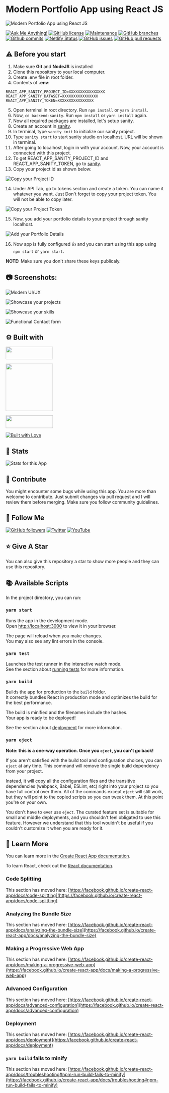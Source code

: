 # Modern Portfolio App using React JS

![Modern Portfolio App using React JS](https://user-images.githubusercontent.com/71302066/193459784-c7f4196f-ab29-4d73-b527-8f4da617b4ba.png "Modern Portfolio App using React JS")

[![Ask Me Anything!](https://img.shields.io/badge/Ask%20me-anything-1abc9c.svg)](https://github.com/Technical-Shubham-tech "Ask Me Anything!")
[![GitHub license](https://img.shields.io/github/license/Technical-Shubham-tech/portfolio-react)](https://github.com/Technical-Shubham-tech/portfolio-react/blob/main/LICENSE.md "GitHub license")
[![Maintenance](https://img.shields.io/badge/Maintained%3F-yes-green.svg)](https://github.com/Technical-Shubham-tech/portfolio-react/commits/main "Maintenance")
[![GitHub branches](https://badgen.net/github/branches/Technical-Shubham-tech/portfolio-react)](https://github.com/Technical-Shubham-tech/portfolio-react/branches "GitHub branches")
[![Github commits](https://badgen.net/github/commits/Technical-Shubham-tech/portfolio-react/main)](https://github.com/Technical-Shubham-tech/portfolio-react/commits "Github commits")
[![Netlify Status](https://api.netlify.com/api/v1/badges/fc10f6fd-91c9-4342-8473-369377fc60e9/deploy-status)](https://portfolio-modern.netlify.app/ "Netlify Status")
[![GitHub issues](https://img.shields.io/github/issues/Technical-Shubham-tech/portfolio-react)](https://github.com/Technical-Shubham-tech/portfolio-react/issues "GitHub issues")
[![GitHub pull requests](https://img.shields.io/github/issues-pr/Technical-Shubham-tech/portfolio-react)](https://github.com/Technical-Shubham-tech/portfolio-react/pulls "GitHub pull requests")

## ⚠️ Before you start

1. Make sure **Git** and **NodeJS** is installed
2. Clone this repository to your local computer.
3. Create .env file in root folder.
4. Contents of **.env**:

```
REACT_APP_SANITY_PROJECT_ID=XXXXXXXXXXXXXXXX
REACT_APP_SANITY_DATASET=XXXXXXXXXXXXXXXX
REACT_APP_SANITY_TOKEN=XXXXXXXXXXXXXXXX
```

5. Open terminal in root directory. Run `npm install` or `yarn install`.
6. Now, `cd backend-sanity`. Run `npm install` or `yarn install` again.
7. Now all required packages are installed, let's setup sanity.
8. Create an account in [sanity](https://www.sanity.io/ "Sanity").
9. In terminal, type `sanity init` to initialize our sanity project.
10. Type `sanity start` to start sanity studio on localhost. URL will be shown in terminal.
11. After going to localhost, login in with your account. Now, your account is connected with this project.
12. To get REACT_APP_SANITY_PROJECT_ID and REACT_APP_SANITY_TOKEN, go to [sanity](https://www.sanity.io/ "Sanity").
13. Copy your project id as shown below:

![Copy your Project ID](https://user-images.githubusercontent.com/71302066/193460393-5aa9b52a-4ba9-4d4e-92cd-ec6fd422454f.png "Copy your Project ID")

14. Under API Tab, go to tokens section and create a token. You can name it whatever you want. Just Don't forget to copy your project token. You will not be able to copy later.

![Copy your Project Token](https://user-images.githubusercontent.com/71302066/193460607-5c464f6e-b664-4fac-86db-d2ec1312bec4.jpg "Copy your Project Token")

15. Now, you add your portfolio details to your project through sanity localhost.

![Add your Portfolio Details](https://user-images.githubusercontent.com/71302066/193460855-edefd76c-9b70-4ea5-8f4f-b6e524209d5e.png "Add your Portfolio Details")

16. Now app is fully configured :+1: and you can start using this app using `npm start` or `yarn start`.

**NOTE:** Make sure you don't share these keys publicaly.

## :camera: Screenshots:

![Modern UI/UX](https://user-images.githubusercontent.com/71302066/193461403-78875688-42a5-4554-a727-7a60ba8aef08.png "Modern UI/UX")

![Showcase your projects](https://user-images.githubusercontent.com/71302066/193461445-1889f6ce-9990-426a-bfe8-7d89c2601fde.png "Showcase your projects")

![Showcase your skills](https://user-images.githubusercontent.com/71302066/193461487-923ff121-821b-4eb9-b829-f4a12bdcb176.png "Showcase your skills")

![Functional Contact form](https://user-images.githubusercontent.com/71302066/193461534-87baaa0f-4518-4bac-b327-53829e8d6f57.png "Functional Contact form")

## :gear: Built with

[<img src="https://img.shields.io/badge/JavaScript-323330?style=for-the-badge&logo=javascript&logoColor=F7DF1E" width="150" height="40" />](https://www.javascript.com/ "JavaScript")

[<img src="https://img.shields.io/badge/React-20232A?style=for-the-badge&logo=react&logoColor=61DAFB" width="150" />](https://reactjs.org/ "React JS")

[<img src="https://img.shields.io/badge/Sass-CC6699?style=for-the-badge&logo=sass&logoColor=white" width="150" height="40" />](https://sass-lang.com/ "SASS")

[<img src="http://ForTheBadge.com/images/badges/built-with-love.svg" alt="Built with Love">](https://github.com/Technical-Shubham-tech/ "Built with Love")

## :wrench: Stats

![Stats for this App](https://user-images.githubusercontent.com/71302066/193461860-9afc32a9-4a79-4cc2-bf24-017ecc2acfb9.svg "Stats for this App")

## :raised_hands: Contribute

You might encounter some bugs while using this app. You are more than welcome to contribute. Just submit changes via pull request and I will review them before merging. Make sure you follow community guidelines.

## :rocket: Follow Me

[![GitHub followers](https://img.shields.io/github/followers/Technical-Shubham-tech?style=social&label=Follow&maxAge=2592000)](https://github.com/Technical-Shubham-tech "Follow Me")
[![Twitter](https://img.shields.io/twitter/url?style=social&url=https%3A%2F%2Ftwitter.com%2FTechnicalShubam)](https://twitter.com/intent/tweet?text=Wow:&url=https%3A%2F%2Fgithub.com%2FTechnical-Shubham-tech%2Fmedical-chat-app "Tweet")
[![YouTube](https://img.shields.io/badge/YouTube-FF0000?style=for-the-badge&logo=youtube&logoColor=white)](https://www.youtube.com/channel/UCNAz_hUVBG2ZUN8TVm0bmYw "Subscribe my Channel")

## :star: Give A Star

You can also give this repository a star to show more people and they can use this repository.

## :books: Available Scripts

In the project directory, you can run:

### `yarn start`

Runs the app in the development mode.\
Open [http://localhost:3000](http://localhost:3000) to view it in your browser.

The page will reload when you make changes.\
You may also see any lint errors in the console.

### `yarn test`

Launches the test runner in the interactive watch mode.\
See the section about [running tests](https://facebook.github.io/create-react-app/docs/running-tests) for more information.

### `yarn build`

Builds the app for production to the `build` folder.\
It correctly bundles React in production mode and optimizes the build for the best performance.

The build is minified and the filenames include the hashes.\
Your app is ready to be deployed!

See the section about [deployment](https://facebook.github.io/create-react-app/docs/deployment) for more information.

### `yarn eject`

**Note: this is a one-way operation. Once you `eject`, you can't go back!**

If you aren't satisfied with the build tool and configuration choices, you can `eject` at any time. This command will remove the single build dependency from your project.

Instead, it will copy all the configuration files and the transitive dependencies (webpack, Babel, ESLint, etc) right into your project so you have full control over them. All of the commands except `eject` will still work, but they will point to the copied scripts so you can tweak them. At this point you're on your own.

You don't have to ever use `eject`. The curated feature set is suitable for small and middle deployments, and you shouldn't feel obligated to use this feature. However we understand that this tool wouldn't be useful if you couldn't customize it when you are ready for it.

## :page_with_curl: Learn More

You can learn more in the [Create React App documentation](https://facebook.github.io/create-react-app/docs/getting-started).

To learn React, check out the [React documentation](https://reactjs.org/).

### Code Splitting

This section has moved here: [https://facebook.github.io/create-react-app/docs/code-splitting](https://facebook.github.io/create-react-app/docs/code-splitting)

### Analyzing the Bundle Size

This section has moved here: [https://facebook.github.io/create-react-app/docs/analyzing-the-bundle-size](https://facebook.github.io/create-react-app/docs/analyzing-the-bundle-size)

### Making a Progressive Web App

This section has moved here: [https://facebook.github.io/create-react-app/docs/making-a-progressive-web-app](https://facebook.github.io/create-react-app/docs/making-a-progressive-web-app)

### Advanced Configuration

This section has moved here: [https://facebook.github.io/create-react-app/docs/advanced-configuration](https://facebook.github.io/create-react-app/docs/advanced-configuration)

### Deployment

This section has moved here: [https://facebook.github.io/create-react-app/docs/deployment](https://facebook.github.io/create-react-app/docs/deployment)

### `yarn build` fails to minify

This section has moved here: [https://facebook.github.io/create-react-app/docs/troubleshooting#npm-run-build-fails-to-minify](https://facebook.github.io/create-react-app/docs/troubleshooting#npm-run-build-fails-to-minify)
